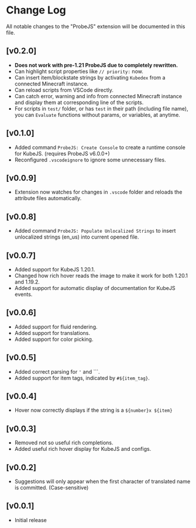 # Change Log

All notable changes to the "ProbeJS" extension will be documented in this file.

## [v0.2.0]

- **Does not work with pre-1.21 ProbeJS due to completely rewritten.**
- Can highlight script properties like `// priority:` now.
- Can insert item/blockstate strings by activating `Kubedex` from a connected Minecraft instance.
- Can reload scripts from VSCode directly.
- Can catch error, warning and info from connected Minecraft instance and display them at corresponding line of the scripts.
- For scripts in `test/` folder, or has `test` in their path (including file name), you can `Evaluate` functions without params, or variables, at anytime.

## [v0.1.0]

- Added command `ProbeJS: Create Console` to create a runtime console for KubeJS. (requires ProbeJS v6.0.0+)
- Reconfigured `.vscodeignore` to ignore some unnecessary files.

## [v0.0.9]

- Extension now watches for changes in `.vscode` folder and reloads the attribute files automatically.

## [v0.0.8]

- Added command `ProbeJS: Populate Unlocalized Strings` to insert unlocalized strings (en_us) into current opened file.

## [v0.0.7]

- Added support for KubeJS 1.20.1.
- Changed how rich hover reads the image to make it work for both 1.20.1 and 1.19.2.
- Added support for automatic display of documentation for KubeJS events.

## [v0.0.6]

- Added support for fluid rendering.
- Added support for translations.
- Added support for color picking.

## [v0.0.5]

- Added correct parsing for `'` and `\``.
- Added support for item tags, indicated by `#${item_tag}`.

## [v0.0.4]

- Hover now correctly displays if the string is a `${number}x ${item}`

## [v0.0.3]

- Removed not so useful rich completions.
- Added useful rich hover display for KubeJS and configs.

## [v0.0.2]

- Suggestions will only appear when the first character of translated name is committed. (Case-sensitive)

## [v0.0.1]

- Initial release
